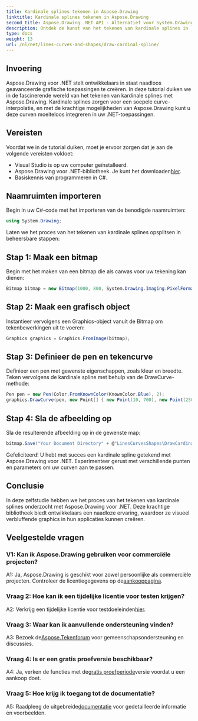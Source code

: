 ```yaml
---
title: Kardinale splines tekenen in Aspose.Drawing
linktitle: Kardinale splines tekenen in Aspose.Drawing
second_title: Aspose.Drawing .NET API - Alternatief voor System.Drawing.Common
description: Ontdek de kunst van het tekenen van kardinale splines in .NET-toepassingen met Aspose.Drawing. Creëer moeiteloos vloeiende rondingen.
type: docs
weight: 13
url: /nl/net/lines-curves-and-shapes/draw-cardinal-spline/
---
```

## Invoering

Aspose.Drawing voor .NET stelt ontwikkelaars in staat naadloos geavanceerde grafische toepassingen te creëren. In deze tutorial duiken we in de fascinerende wereld van het tekenen van kardinale splines met Aspose.Drawing. Kardinale splines zorgen voor een soepele curve-interpolatie, en met de krachtige mogelijkheden van Aspose.Drawing kunt u deze curven moeiteloos integreren in uw .NET-toepassingen.

## Vereisten

Voordat we in de tutorial duiken, moet je ervoor zorgen dat je aan de volgende vereisten voldoet:

- Visual Studio is op uw computer geïnstalleerd.
-  Aspose.Drawing voor .NET-bibliotheek. Je kunt het downloaden[hier](https://releases.aspose.com/drawing/net/).
- Basiskennis van programmeren in C#.

## Naamruimten importeren

Begin in uw C#-code met het importeren van de benodigde naamruimten:

```csharp
using System.Drawing;
```

Laten we het proces van het tekenen van kardinale splines opsplitsen in beheersbare stappen:

## Stap 1: Maak een bitmap

Begin met het maken van een bitmap die als canvas voor uw tekening kan dienen:

```csharp
Bitmap bitmap = new Bitmap(1000, 800, System.Drawing.Imaging.PixelFormat.Format32bppPArgb);
```

## Stap 2: Maak een grafisch object

Instantieer vervolgens een Graphics-object vanuit de Bitmap om tekenbewerkingen uit te voeren:

```csharp
Graphics graphics = Graphics.FromImage(bitmap);
```

## Stap 3: Definieer de pen en tekencurve

Definieer een pen met gewenste eigenschappen, zoals kleur en breedte. Teken vervolgens de kardinale spline met behulp van de DrawCurve-methode:

```csharp
Pen pen = new Pen(Color.FromKnownColor(KnownColor.Blue), 2);
graphics.DrawCurve(pen, new Point[] { new Point(10, 700), new Point(250, 500), new Point(500, 10), new Point(750, 500), new Point(990, 700) });
```

## Stap 4: Sla de afbeelding op

Sla de resulterende afbeelding op in de gewenste map:

```csharp
bitmap.Save("Your Document Directory" + @"LinesCurvesShapes\DrawCardinalSpline_out.png");
```

Gefeliciteerd! U hebt met succes een kardinale spline getekend met Aspose.Drawing voor .NET. Experimenteer gerust met verschillende punten en parameters om uw curven aan te passen.

## Conclusie

In deze zelfstudie hebben we het proces van het tekenen van kardinale splines onderzocht met Aspose.Drawing voor .NET. Deze krachtige bibliotheek biedt ontwikkelaars een naadloze ervaring, waardoor ze visueel verbluffende graphics in hun applicaties kunnen creëren.

## Veelgestelde vragen

### V1: Kan ik Aspose.Drawing gebruiken voor commerciële projecten?

 A1: Ja, Aspose.Drawing is geschikt voor zowel persoonlijke als commerciële projecten. Controleer de licentiegegevens op de[aankooppagina](https://purchase.aspose.com/buy).

### Vraag 2: Hoe kan ik een tijdelijke licentie voor testen krijgen?

 A2: Verkrijg een tijdelijke licentie voor testdoeleinden[hier](https://purchase.aspose.com/temporary-license/).

### Vraag 3: Waar kan ik aanvullende ondersteuning vinden?

 A3: Bezoek de[Aspose.Tekenforum](https://forum.aspose.com/c/diagram/17) voor gemeenschapsondersteuning en discussies.

### Vraag 4: Is er een gratis proefversie beschikbaar?

 A4: Ja, verken de functies met de[gratis proefperiode](https://releases.aspose.com/)versie voordat u een aankoop doet.

### Vraag 5: Hoe krijg ik toegang tot de documentatie?

 A5: Raadpleeg de uitgebreide[documentatie](https://reference.aspose.com/drawing/net/) voor gedetailleerde informatie en voorbeelden.